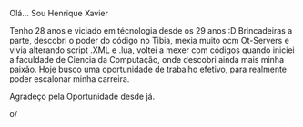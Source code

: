 Olá... Sou Henrique Xavier

Tenho 28 anos e viciado em técnologia desde os 29 anos :D
Brincadeiras a parte, descobri o poder do código no Tibia, mexia muito ocm Ot-Servers e vivia alterando script .XML e .lua, voltei a mexer com códigos quando iniciei a faculdade de
Ciencia da Computação, onde descobri ainda mais minha paixão.
Hoje busco uma oportunidade de trabalho efetivo, para realmente poder escalonar minha carreira.

Agradeço pela Oportunidade desde já.

o/